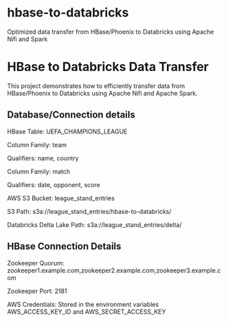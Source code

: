 # hbase-to-databricks
Optimized data transfer from HBase/Phoenix to Databricks using Apache Nifi and Spark

# HBase to Databricks Data Transfer

This project demonstrates how to efficiently transfer data from HBase/Phoenix to Databricks using Apache Nifi and Apache Spark.

## Database/Connection details

HBase Table: UEFA_CHAMPIONS_LEAGUE

Column Family: team

Qualifiers: name, country

Column Family: match

Qualifiers: date, opponent, score

AWS S3 Bucket: league_stand_entries

S3 Path: s3a://league_stand_entries/hbase-to-databricks/

Databricks Delta Lake Path: s3a://league_stand_entries/delta/

## HBase Connection Details

Zookeeper Quorum: zookeeper1.example.com,zookeeper2.example.com,zookeeper3.example.com

Zookeeper Port: 2181

AWS Credentials: Stored in the environment variables AWS_ACCESS_KEY_ID and AWS_SECRET_ACCESS_KEY
